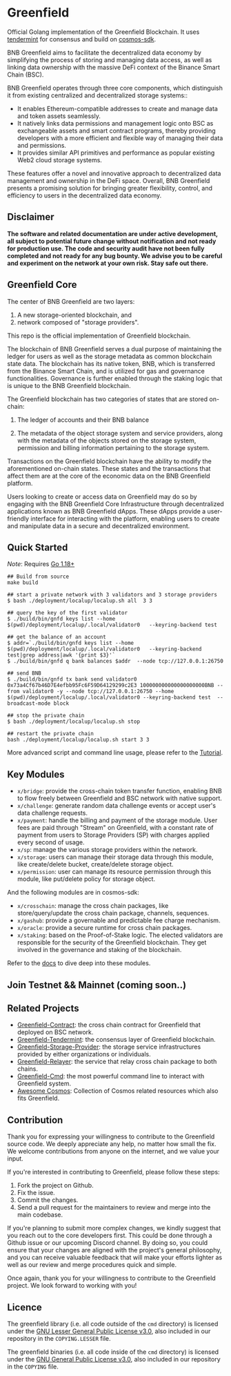 # Greenfield
Official Golang implementation of the Greenfield Blockchain. It uses [tendermint](https://github.com/tendermint/tendermint/)
for consensus and build on [cosmos-sdk](https://github.com/cosmos/cosmos-sdk).

BNB Greenfield aims to facilitate the decentralized data economy by simplifying the process of storing and managing data
access, as well as linking data ownership with the massive DeFi context of the Binance Smart Chain (BSC).

BNB Greenfield operates through three core components, which distinguish it from existing centralized and decentralized
storage systems::
- It enables Ethereum-compatible addresses to create and manage data and token assets seamlessly.
- It natively links data permissions and management logic onto BSC as exchangeable assets and smart contract programs,
thereby providing developers with a more efficient and flexible way of managing their data and permissions.
- It provides similar API primitives and performance as popular existing Web2 cloud storage systems.

These features offer a novel and innovative approach to decentralized data management and ownership in the DeFi space.
Overall, BNB Greenfield presents a promising solution for bringing greater flexibility, control, and efficiency to users
in the decentralized data economy.


## Disclaimer
**The software and related documentation are under active development, all subject to potential future change without 
notification and not ready for production use. The code and security audit have not been fully completed and not ready 
for any bug bounty. We advise you to be careful and experiment on the network at your own risk. Stay safe out there.**

## Greenfield Core

The center of BNB Greenfield are two layers:
1. A new storage-oriented blockchain, and
2. network composed of "storage providers".

This repo is the official implementation of Greenfield blockchain. 

The blockchain of BNB Greenfield serves a dual purpose of maintaining the ledger for users as well as the storage metadata
as common blockchain state data. The blockchain has its native token, BNB, which is transferred from the Binance Smart Chain,
and is utilized for gas and governance functionalities. Governance is further enabled through the staking logic that is
unique to the BNB Greenfield blockchain.

The Greenfield blockchain has two categories of states that are stored on-chain:

1. The ledger of accounts and their BNB balance

2. The metadata of the object storage system and service providers, along with the metadata of the objects stored on the
storage system, permission and billing information pertaining to the storage system.

Transactions on the Greenfield blockchain have the ability to modify the aforementioned on-chain states. These states and
the transactions that affect them are at the core of the economic data on the BNB Greenfield platform.

Users looking to create or access data on Greenfield may do so by engaging with the BNB Greenfield Core Infrastructure
through decentralized applications known as BNB Greenfield dApps. These dApps provide a user-friendly interface for
interacting with the platform, enabling users to create and manipulate data in a secure and decentralized environment.

## Quick Started

*Note*: Requires [Go 1.18+](https://go.dev/dl/)

```
## Build from source
make build

## start a private network with 3 validators and 3 storage providers
$ bash ./deployment/localup/localup.sh all  3 3

## query the key of the first validator
$ ./build/bin/gnfd keys list --home   $(pwd)/deployment/localup/.local/validator0   --keyring-backend test

## get the balance of an account
$ addr=`./build/bin/gnfd keys list --home   $(pwd)/deployment/localup/.local/validator0   --keyring-backend test|grep address|awk '{print $3}'`
$ ./build/bin/gnfd q bank balances $addr  --node tcp://127.0.0.1:26750 

## send BNB
$ ./build/bin/gnfd tx bank send validator0 0x73a4Cf67b46D7E4efbb95Fc6F59D64129299c2E3 100000000000000000000BNB --from validator0 -y --node tcp://127.0.0.1:26750 --home $(pwd)/deployment/localup/.local/validator0 --keyring-backend test  --broadcast-mode block

## stop the private chain
$ bash ./deployment/localup/localup.sh stop 

## restart the private chain
bash ./deployment/localup/localup.sh start 3 3
```

More advanced script and command line usage, please refer to the [Tutorial](docs/cli/cli.md).

## Key Modules

- `x/bridge`: provide the cross-chain token transfer function, enabling BNB to flow freely between Greenfield and BSC
network with native support.
- `x/challenge`: generate random data challenge events or accept user's data challenge requests.
- `x/payment`: handle the billing and payment of the storage module. User fees are paid through "Stream" on Greenfield,
with a constant rate of payment from users to Storage Providers (SP) with charges applied every second of usage.
- `x/sp`: manage the various storage providers within the network.
- `x/storage`: users can manage their storage data through this module, like create/delete bucket, create/delete storage object.
- `x/permission`: user can manage its resource permission through this module, like put/delete policy for storage object.

And the following modules are in cosmos-sdk:

- `x/crosschain`: manage the cross chain packages, like store/query/update the cross chain package, channels, sequences.
- `x/gashub`: provide a governable and predictable fee charge mechanism.
- `x/oracle`: provide a secure runtime for cross chain packages.
- `x/staking`:  based on the Proof-of-Stake logic. The elected validators are responsible for the security of the Greenfield blockchain. 
They get involved in the governance and staking of the blockchain.

Refer to the [docs](docs/readme.md) to dive deep into these modules.

## Join Testnet && Mainnet (coming soon..)

## Related Projects
- [Greenfield-Contract](https://github.com/bnb-chain/greenfield-contracts): the cross chain contract for Greenfield that deployed on BSC network.
- [Greenfield-Tendermint](https://github.com/bnb-chain/greenfield-tendermint): the consensus layer of Greenfield blockchain.
- [Greenfield-Storage-Provider](https://github.com/bnb-chain/greenfield-storage-provider): the storage service infrastructures provided by either organizations or individuals.
- [Greenfield-Relayer](https://github.com/bnb-chain/greenfield-relayer): the service that relay cross chain package to both chains.
- [Greenfield-Cmd](https://github.com/bnb-chain/greenfield-cmd): the most powerful command line to interact with Greenfield system.
- [Awesome Cosmos](https://github.com/cosmos/awesome-cosmos): Collection of Cosmos related resources which also fits Greenfield.

## Contribution
Thank you for expressing your willingness to contribute to the Greenfield source code. We deeply appreciate any help, no
matter how small the fix. We welcome contributions from anyone on the internet, and we value your input.

If you're interested in contributing to Greenfield, please follow these steps:

1. Fork the project on Github.
2. Fix the issue.
3. Commit the changes.
4. Send a pull request for the maintainers to review and merge into the main codebase.

If you're planning to submit more complex changes, we kindly suggest that you reach out to the core developers first.
This could be done through a Github issue or our upcoming Discord channel. By doing so, you could ensure that your
changes are aligned with the project's general philosophy, and you can receive valuable feedback that will make your
efforts lighter as well as our review and merge procedures quick and simple.

Once again, thank you for your willingness to contribute to the Greenfield project. We look forward to working with you!

## Licence

The greenfield library (i.e. all code outside of the `cmd` directory) is licensed under the
[GNU Lesser General Public License v3.0](https://www.gnu.org/licenses/lgpl-3.0.en.html),
also included in our repository in the `COPYING.LESSER` file.

The greenfield binaries (i.e. all code inside of the `cmd` directory) is licensed under the
[GNU General Public License v3.0](https://www.gnu.org/licenses/gpl-3.0.en.html), also
included in our repository in the `COPYING` file.
